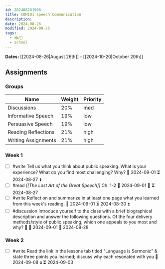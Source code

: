 ```yaml
---
id: 202408261906
title: COM101 Speech Communication
description: 
date: 2024-08-26
modified: 2024-08-26
tags:
  - 📥/🌲
  - school
---
```

**Dates:** [[2024-08-26|August 26th]] - [[2024-10-20|October 20th]]

## Assignments

### Groups

| Name                | Weight | Priority |
| ------------------- | ------ | -------- |
| Discussions         | 20%    | med      |
| Informative Speech  | 19%    | low      |
| Persuasive Speech   | 19%    | low      |
| Reading Reflections | 21%    | high     |
| Writing Assignments | 21%    | high     |

### Week 1

- [ ] #write Tell us what you think about public speaking. What is your experience? What do you find most challenging? Why? 📅 2024-09-01 ⏳ 2024-08-27 ⏫ 
- [ ] #read *[[The Lost Art of the Great Speech]]* Ch. 1-2 📅 2024-09-01 🔼 ⏳ 2024-08-27 
- [ ] #write Reflect on and summarize in at least one page what you learned from this week's reading. 📅 2024-09-01 ⏳ 2024-08-30 ⏫ 
- [ ] #discussion Introduce yourself to the class with a brief biographical description and answer the following questions. Of the four delivery methods/style of public speaking, which one appeals to you most and why? 🔼 📅 2024-09-01 🛫 2024-08-28 

### Week 2

- [ ] #write Read the link in the lessons tab titled "Language is Sermonic" & state three points you learned; discuss why each resonated with you 📅 2024-09-08 ⏫ ⏳ 2024-09-03 